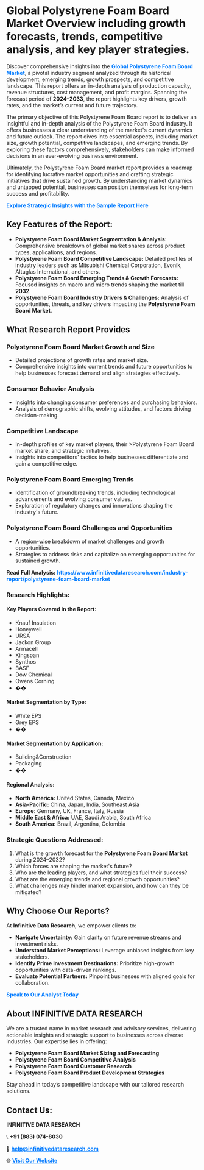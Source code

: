 <h1>Global Polystyrene Foam Board Market Overview including growth forecasts, trends, competitive analysis, and key player strategies.</h1>
<p>
Discover comprehensive insights into the 
<a href="https://www.infinitivedataresearch.com/industry-report/polystyrene-foam-board-market" rel="dofollow" style="color: #007BFF; text-decoration: none;"><strong>Global Polystyrene Foam Board Market</strong></a>, a pivotal industry segment analyzed through its historical development, emerging trends, growth prospects, and competitive landscape. This report offers an in-depth analysis of production capacity, revenue structures, cost management, and profit margins. Spanning the forecast period of <strong>2024–2033</strong>, the report highlights key drivers, growth rates, and the market’s current and future trajectory.
</p>
<p>
The primary objective of this Polystyrene Foam Board report is to deliver an insightful and in-depth analysis of the Polystyrene Foam Board industry. It offers businesses a clear understanding of the market's current dynamics and future outlook. The report dives into essential aspects, including market size, growth potential, competitive landscapes, and emerging trends. By exploring these factors comprehensively, stakeholders can make informed decisions in an ever-evolving business environment.
</p>
<p>
Ultimately, the Polystyrene Foam Board market report provides a roadmap for identifying lucrative market opportunities and crafting strategic initiatives that drive sustained growth. By understanding market dynamics and untapped potential, businesses can position themselves for long-term success and profitability.
</p>
<p>
<a href="https://www.infinitivedataresearch.com/request-sample/reportId=108245" style="color: #007BFF; text-decoration: none;"><strong>Explore Strategic Insights with the Sample Report Here</strong></a>
</p>

<h2>Key Features of the Report:</h2>
<ul>
<li><strong>Polystyrene Foam Board Market Segmentation & Analysis:</strong> Comprehensive breakdown of global market shares across product types, applications, and regions.</li>
<li><strong>Polystyrene Foam Board Competitive Landscape:</strong> Detailed profiles of industry leaders such as Mitsubishi Chemical Corporation, Evonik, Altuglas International, and others.</li>
<li><strong>Polystyrene Foam Board Emerging Trends & Growth Forecasts:</strong> Focused insights on macro and micro trends shaping the market till <strong>2032</strong>.</li>
<li><strong>Polystyrene Foam Board Industry Drivers & Challenges:</strong> Analysis of opportunities, threats, and key drivers impacting the <strong>Polystyrene Foam Board Market</strong>.</li>
</ul>

<h2>What Research Report Provides</h2>
<h3>Polystyrene Foam Board Market Growth and Size</h3>
<ul>
<li>Detailed projections of growth rates and market size.</li>
<li>Comprehensive insights into current trends and future opportunities to help businesses forecast demand and align strategies effectively.</li>
</ul>

<h3>Consumer Behavior Analysis</h3>
<ul>
<li>Insights into changing consumer preferences and purchasing behaviors.</li>
<li>Analysis of demographic shifts, evolving attitudes, and factors driving decision-making.</li>
</ul>

<h3>Competitive Landscape</h3>
<ul>
<li>In-depth profiles of key market players, their >Polystyrene Foam Board market share, and strategic initiatives.</li>
<li>Insights into competitors' tactics to help businesses differentiate and gain a competitive edge.</li>
</ul>

<h3>Polystyrene Foam Board Emerging Trends</h3>
<ul>
<li>Identification of groundbreaking trends, including technological advancements and evolving consumer values.</li>
<li>Exploration of regulatory changes and innovations shaping the industry's future.</li>
</ul>

<h3>Polystyrene Foam Board Challenges and Opportunities</h3>
<ul>
<li>A region-wise breakdown of market challenges and growth opportunities.</li>
<li>Strategies to address risks and capitalize on emerging opportunities for sustained growth.</li>
</ul>
<p><strong>Read Full Analysis:</strong> <a href="https://www.infinitivedataresearch.com/industry-report/polystyrene-foam-board-market" rel="dofollow" style="color: #007BFF; text-decoration: none;"><strong>https://www.infinitivedataresearch.com/industry-report/polystyrene-foam-board-market</strong></a></p>
<h3>Research Highlights:</h3>
<h4>Key Players Covered in the Report:</h4>
<ul><li>Knauf Insulation</li><li>Honeywell</li><li>URSA</li><li>Jackon Group</li><li>Armacell</li><li>Kingspan</li><li>Synthos</li><li>BASF</li><li>Dow Chemical</li><li>Owens Corning</li><li>��</li></ul>
<h4>Market Segmentation by Type:</h4>
<ul><li>White EPS</li><li>Grey EPS</li><li>��</li></ul>
<h4>Market Segmentation by Application:</h4>
<ul><li>Building&amp;Construction</li><li>Packaging</li><li>��</li></ul>

<h4>Regional Analysis:</h4>
<ul>
<li><strong>North America:</strong> United States, Canada, Mexico</li>
<li><strong>Asia-Pacific:</strong> China, Japan, India, Southeast Asia</li>
<li><strong>Europe:</strong> Germany, UK, France, Italy, Russia</li>
<li><strong>Middle East & Africa:</strong> UAE, Saudi Arabia, South Africa</li>
<li><strong>South America:</strong> Brazil, Argentina, Colombia</li>
</ul>

<h3>Strategic Questions Addressed:</h3>
<ol>
<li>What is the growth forecast for the <strong>Polystyrene Foam Board Market</strong> during 2024–2032?</li>
<li>Which forces are shaping the market's future?</li>
<li>Who are the leading players, and what strategies fuel their success?</li>
<li>What are the emerging trends and regional growth opportunities?</li>
<li>What challenges may hinder market expansion, and how can they be mitigated?</li>
</ol>

<h2>Why Choose Our Reports?</h2>
<p>At <strong>Infinitive Data Research</strong>, we empower clients to:</p>
<ul>
<li><strong>Navigate Uncertainty:</strong> Gain clarity on future revenue streams and investment risks.</li>
<li><strong>Understand Market Perceptions:</strong> Leverage unbiased insights from key stakeholders.</li>
<li><strong>Identify Prime Investment Destinations:</strong> Prioritize high-growth opportunities with data-driven rankings.</li>
<li><strong>Evaluate Potential Partners:</strong> Pinpoint businesses with aligned goals for collaboration.</li>
</ul>
<p><a href="https://www.infinitivedataresearch.com/industry-report/polystyrene-foam-board-market" rel="dofollow" style="color: #007BFF; text-decoration: none;"><strong>Speak to Our Analyst Today</strong></a></p>

<h2>About INFINITIVE DATA RESEARCH</h2>
<p>We are a trusted name in market research and advisory services, delivering actionable insights and strategic support to businesses across diverse industries. Our expertise lies in offering:</p>
<ul>
<li><strong>Polystyrene Foam Board Market Sizing and Forecasting</strong></li>
<li><strong>Polystyrene Foam Board Competitive Analysis</strong></li>
<li><strong>Polystyrene Foam Board Customer Research</strong></li>
<li><strong>Polystyrene Foam Board Product Development Strategies</strong></li>
</ul>
<p>Stay ahead in today’s competitive landscape with our tailored research solutions.</p>

<h2>Contact Us:</h2>
<p><strong>INFINITIVE DATA RESEARCH</strong></p>
<p>📞 <strong>+91 (883) 074-8030</strong></p>
<p>📧 <strong><a href="mailto:help@infinitivedataresearch.com" style="color: #007BFF;">help@infinitivedataresearch.com</a></strong></p>
<p>🌐 <strong><a href="https://www.infinitivedataresearch.com" rel="dofollow" style="color: #007BFF;">Visit Our Website</a></strong></p>